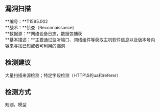 ## 漏洞扫描  
**编号：**T1595.002  
**战术：**侦查（Reconnaissance)  
**数据源：**网络设备日志，数据包捕获  
**基本描述：**主要通过监听端口、网络组件等获取主机软件信息以及版本号内容来寻找已知或者可利用的漏洞  
## 检测建议  
大量扫描来源检测；特定字段检测（HTTP\S的ua和referer）  
## 检测方式  
规则，模型